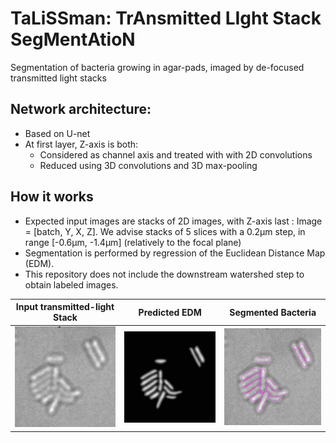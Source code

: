 # TaLiSSman: TrAnsmitted LIght Stack SegMentAtioN
Segmentation of bacteria growing in agar-pads, imaged by de-focused transmitted light stacks

## Network architecture:
- Based on U-net
- At first layer, Z-axis is both:
  - Considered as channel axis and treated with with 2D convolutions
  - Reduced using 3D convolutions and 3D max-pooling

## How it works
- Expected input images are stacks of 2D images, with Z-axis last : Image = [batch, Y, X, Z]. We advise stacks of 5 slices with a 0.2µm step, in range [-0.6µm, -1.4µm] (relatively to the focal plane)
- Segmentation is performed by regression of the Euclidean Distance Map (EDM).
- This repository does not include the downstream watershed step to obtain labeled images.

| Input transmitted-light Stack | Predicted EDM | Segmented Bacteria |
| :---:         |          :---: |          :---: |
| <img src="assets/inputStackREV.gif" width="300"> | <img src="assets/edm.png" width="300">    | <img src="assets/outputStackREV.gif" width="300"> |
